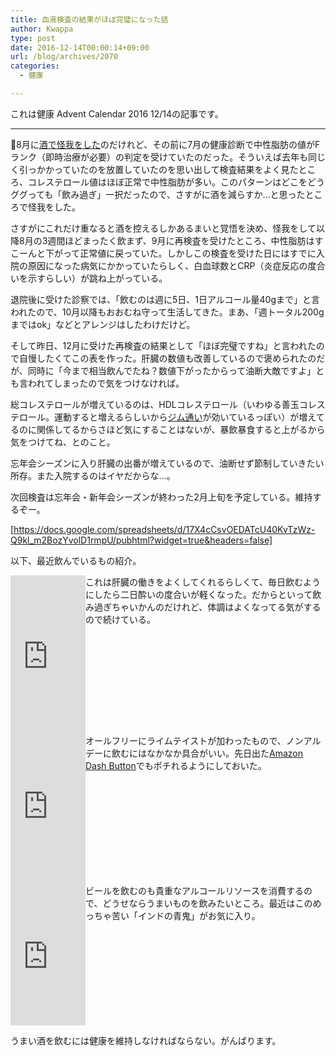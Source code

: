 ```yaml
---
title: 血液検査の結果がほぼ完璧になった話
author: Kwappa
type: post
date: 2016-12-14T00:00:14+09:00
url: /blog/archives/2070
categories:
  - 健康

---
```

これは健康 Advent Calendar 2016 12/14の記事です。

* * *

8月に<a href="http://www.kwappa.net/blog/archives/2048" target="_blank" rel="noopener noreferrer">酒で怪我をした</a>のだけれど、その前に7月の健康診断で中性脂肪の値がFランク（即時治療が必要）の判定を受けていたのだった。そういえば去年も同じく引っかかっていたのを放置していたのを思い出して検査結果をよく見たところ、コレステロール値はほぼ正常で中性脂肪が多い。このパターンはどこをどうググっても「飲み過ぎ」一択だったので、さすがに酒を減らすか…と思ったところで怪我をした。
  
さすがにこれだけ重なると酒を控えるしかあるまいと覚悟を決め、怪我をして以降8月の3週間ほどまったく飲まず、9月に再検査を受けたところ、中性脂肪はすこーんと下がって正常値に戻っていた。しかしこの検査を受けた日にはすでに入院の原因になった病気にかかっていたらしく、白血球数とCRP（炎症反応の度合いを示すらしい）が跳ね上がっている。
  
退院後に受けた診察では、「飲むのは週に5日、1日アルコール量40gまで」と言われたので、10月以降もおおむね守って生活してきた。まあ、「週トータル200gまではok」などとアレンジはしたわけだけど。
  
そして昨日、12月に受けた再検査の結果として「ほぼ完璧ですね」と言われたので自慢したくてこの表を作った。肝臓の数値も改善しているので褒められたのだが、同時に「今まで相当飲んでたね？数値下がったからって油断大敵ですよ」とも言われてしまったので気をつけなければ。
  
総コレステロールが増えているのは、HDLコレステロール（いわゆる善玉コレステロール。運動すると増えるらしいから<a href="http://www.kwappa.net/blog/archives/2052" target="_blank" rel="noopener noreferrer">ジム通い</a>が効いているっぽい）が増えてるのに関係してるからさほど気にすることはないが、暴飲暴食すると上がるから気をつけてね、とのこと。
  
忘年会シーズンに入り肝臓の出番が増えているので、油断せず節制していきたい所存。また入院するのはイヤだからな…。
  
次回検査は忘年会・新年会シーズンが終わった2月上旬を予定している。維持するぞー。
  
[https://docs.google.com/spreadsheets/d/17X4cCsvOEDATcU40KvTzWz-Q9kl_m2BozYvolD1rmpU/pubhtml?widget=true&headers=false]
  
以下、最近飲んでいるもの紹介。
  
<iframe src="https://rcm-fe.amazon-adsystem.com/e/cm?t=bottomline02-22&#038;o=9&#038;p=8&#038;l=as1&#038;asins=B003U8TR3K&#038;nou=1&#038;ref=qf_sp_asin_til&#038;fc1=000000&#038;IS2=1&#038;lt1=_blank&#038;m=amazon&#038;lc1=336699&#038;bc1=000000&#038;bg1=FFFFFF&#038;f=ifr" style="width:120px;height:240px;float:left;" scrolling="no" marginwidth="0" marginheight="0" frameborder="0"></iframe>
  
これは肝臓の働きをよくしてくれるらしくて、毎日飲むようにしたら二日酔いの度合いが軽くなった。だからといって飲み過ぎちゃいかんのだけれど、体調はよくなってる気がするので続けている。
  
<br style="clear:both;" />
  
<iframe src="https://rcm-fe.amazon-adsystem.com/e/cm?t=bottomline02-22&#038;o=9&#038;p=8&#038;l=as1&#038;asins=B01D2TEZ3I&#038;nou=1&#038;ref=qf_sp_asin_til&#038;fc1=000000&#038;IS2=1&#038;lt1=_blank&#038;m=amazon&#038;lc1=336699&#038;bc1=000000&#038;bg1=FFFFFF&#038;f=ifr" style="width:120px;height:240px;float:left;" scrolling="no" marginwidth="0" marginheight="0" frameborder="0"></iframe>
  
オールフリーにライムテイストが加わったもので、ノンアルデーに飲むにはなかなか具合がいい。先日出た<a href="http://amzn.to/2gU1CZr" target="_blank" rel="noopener noreferrer">Amazon Dash Button</a>でもポチれるようにしておいた。
  
<br style="clear:both;" />
  
<iframe src="https://rcm-fe.amazon-adsystem.com/e/cm?t=bottomline02-22&#038;o=9&#038;p=8&#038;l=as1&#038;asins=B00BB5TET6&#038;nou=1&#038;ref=qf_sp_asin_til&#038;fc1=000000&#038;IS2=1&#038;lt1=_blank&#038;m=amazon&#038;lc1=336699&#038;bc1=000000&#038;bg1=FFFFFF&#038;f=ifr" style="width:120px;height:240px;float:left;" scrolling="no" marginwidth="0" marginheight="0" frameborder="0"></iframe>
  
ビールを飲むのも貴重なアルコールリソースを消費するので、どうせならうまいものを飲みたいところ。最近はこのめっちゃ苦い「インドの青鬼」がお気に入り。
  
<br style="clear:both;" />
  
うまい酒を飲むには健康を維持しなければならない。がんばります。
